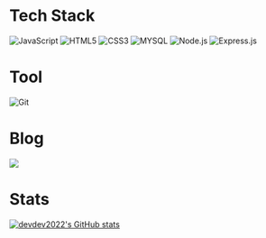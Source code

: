 <!--
**devdev2022/devdev2022** is a ✨ _special_ ✨ repository because its `README.md` (this file) appears on your GitHub profile.

Here are some ideas to get you started:

- 🔭 I’m currently working on ...
- 🌱 I’m currently learning ...
- 👯 I’m looking to collaborate on ...
- 🤔 I’m looking for help with ...
- 💬 Ask me about ...
- 📫 How to reach me: ...
- 😄 Pronouns: ...
- ⚡ Fun fact: ...
-->
# Tech Stack

![JavaScript](https://img.shields.io/badge/JavaScript-F7DF1E.svg?&style=for-the-badge&logo=JavaScript&logoColor=white)
![HTML5](https://img.shields.io/badge/HTML5-E34F26.svg?&style=for-the-badge&logo=HTML5&logoColor=white)
![CSS3](https://img.shields.io/badge/CSS3-1572B6.svg?&style=for-the-badge&logo=CSS3&logoColor=white)
![MYSQL](https://img.shields.io/badge/MYSQL-4479A1.svg?&style=for-the-badge&logo=MYSQL&logoColor=white)
![Node.js](https://img.shields.io/badge/Node.js-339933.svg?&style=for-the-badge&logo=Node.js&logoColor=white)
![Express.js](https://img.shields.io/badge/Express.js-000000.svg?&style=for-the-badge&logo=Express&logoColor=white)


# Tool
![Git](https://img.shields.io/badge/Git-F05032.svg?&style=for-the-badge&logo=Git&logoColor=white)

# Blog

<a href="https://velog.io/@dev2022" target="_blank"><img src="https://img.shields.io/badge/velog-20C997?style=for-the-badge&logo=velog&logoColor=fff"/></a>


# Stats

[![devdev2022's GitHub stats](https://github-readme-stats.vercel.app/api?username=devdev2022)](https://github.com/devdev2022/github-readme-stats)



 


